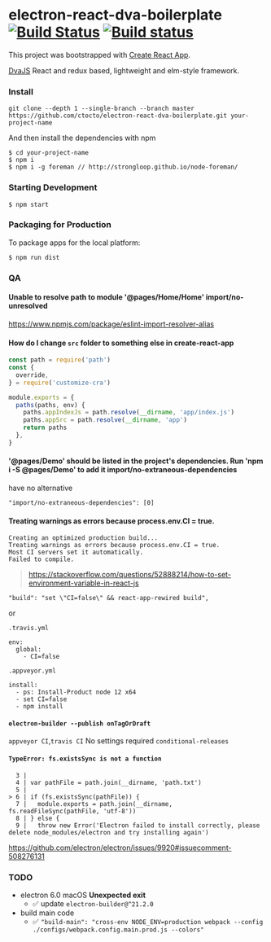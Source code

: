 # electron-react-dva-boilerplate [![Build Status](https://travis-ci.org/ctocto/electron-react-dva-boilerplate.svg?branch=master)](https://travis-ci.org/ctocto/electron-react-dva-boilerplate) [![Build status](https://ci.appveyor.com/api/projects/status/41gt4n789837ftps?svg=true)](https://ci.appveyor.com/project/Northerner/electron-react-dva-boilerplate)


This project was bootstrapped with [Create React App](https://github.com/facebook/create-react-app).

[DvaJS](https://dvajs.com/) React and redux based, lightweight and elm-style framework.

### Install
```github
git clone --depth 1 --single-branch --branch master https://github.com/ctocto/electron-react-dva-boilerplate.git your-project-name
```
And then install the dependencies with npm
```
$ cd your-project-name
$ npm i
$ npm i -g foreman // http://strongloop.github.io/node-foreman/
```
### Starting Development
```
$ npm start
```

### Packaging for Production
To package apps for the local platform:
```
$ npm run dist
```


### QA

#### Unable to resolve path to module '@pages/Home/Home'  import/no-unresolved
https://www.npmjs.com/package/eslint-import-resolver-alias

#### How do I change `src` folder to something else in create-react-app
```js
const path = require('path')
const {
  override,
} = require('customize-cra')

module.exports = {
  paths(paths, env) {
    paths.appIndexJs = path.resolve(__dirname, 'app/index.js')
    paths.appSrc = path.resolve(__dirname, 'app')
    return paths
  },
}
```

#### '@pages/Demo' should be listed in the project's dependencies. Run 'npm i -S @pages/Demo' to add it            import/no-extraneous-dependencies
have no alternative
```
"import/no-extraneous-dependencies": [0]
```

#### Treating warnings as errors because process.env.CI = true.
```
Creating an optimized production build...
Treating warnings as errors because process.env.CI = true.
Most CI servers set it automatically.
Failed to compile.
```
> https://stackoverflow.com/questions/52888214/how-to-set-environment-variable-in-react-js
```
"build": "set \"CI=false\" && react-app-rewired build",
```
or

`.travis.yml`
```
env:
  global:
    - CI=false
```
`.appveyor.yml`
```
install:
  - ps: Install-Product node 12 x64
  - set CI=false
  - npm install
```

#### `electron-builder --publish onTagOrDraft`
`appveyor CI`,`travis CI` No settings required `conditional-releases`

#### `TypeError: fs.existsSync is not a function`
```
  3 | 
  4 | var pathFile = path.join(__dirname, 'path.txt')
  5 | 
> 6 | if (fs.existsSync(pathFile)) {
  7 |   module.exports = path.join(__dirname, fs.readFileSync(pathFile, 'utf-8'))
  8 | } else {
  9 |   throw new Error('Electron failed to install correctly, please delete node_modules/electron and try installing again')

```
https://github.com/electron/electron/issues/9920#issuecomment-508276131

### TODO
* electron 6.0 macOS **Unexpected exit**
  - ✅ update `electron-builder@^21.2.0`
* build main code
  - ✅ `"build-main": "cross-env NODE_ENV=production webpack --config ./configs/webpack.config.main.prod.js --colors"`